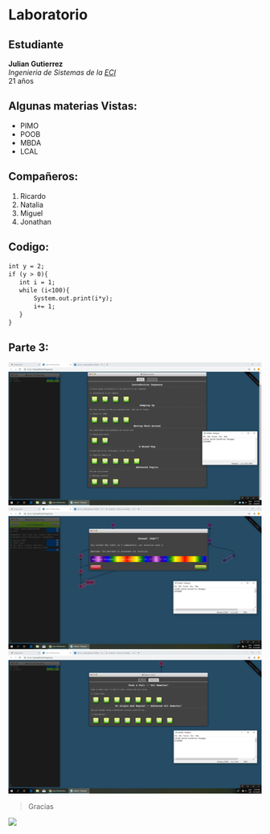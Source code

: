 # Laboratorio
## Estudiante
**Julian Gutierrez**\
*Ingenieria de Sistemas de la [ECI](https://www.escuelaing.edu.co)*\
21 años 

## Algunas materias Vistas:
- PIMO
- POOB
- MBDA
- LCAL

## Compañeros:
1. Ricardo 
23. Natalia
6. Miguel
45. Jonathan

## Codigo:
```
int y = 2;
if (y > 0){
   int i = 1;
   while (i<100){
       System.out.print(i*y);
       i+= 1;
   }
}
```
## Parte 3:

![](https://raw.githubusercontent.com/Ricar8o/Lab-1/master/Julian_Gutierrez/Imagen1.png)
![](https://raw.githubusercontent.com/Ricar8o/Lab-1/master/Julian_Gutierrez/Imagen2.png)
![](https://raw.githubusercontent.com/Ricar8o/Lab-1/master/Julian_Gutierrez/Imagen3.png)

> Gracias

![](https://images-wixmp-ed30a86b8c4ca887773594c2.wixmp.com/f/f3ebcf88-7437-4c07-ac43-e6f2b50fb766/dbchihl-d82fbe86-c8a6-4ca9-a719-7eddd7583d11.png?token=eyJ0eXAiOiJKV1QiLCJhbGciOiJIUzI1NiJ9.eyJzdWIiOiJ1cm46YXBwOjdlMGQxODg5ODIyNjQzNzNhNWYwZDQxNWVhMGQyNmUwIiwiaXNzIjoidXJuOmFwcDo3ZTBkMTg4OTgyMjY0MzczYTVmMGQ0MTVlYTBkMjZlMCIsIm9iaiI6W1t7InBhdGgiOiJcL2ZcL2YzZWJjZjg4LTc0MzctNGMwNy1hYzQzLWU2ZjJiNTBmYjc2NlwvZGJjaGlobC1kODJmYmU4Ni1jOGE2LTRjYTktYTcxOS03ZWRkZDc1ODNkMTEucG5nIn1dXSwiYXVkIjpbInVybjpzZXJ2aWNlOmZpbGUuZG93bmxvYWQiXX0.zgjeB9lHV2MpNOyabvut2Ewj7Vx-oujyeC8MLRSK0sw)
